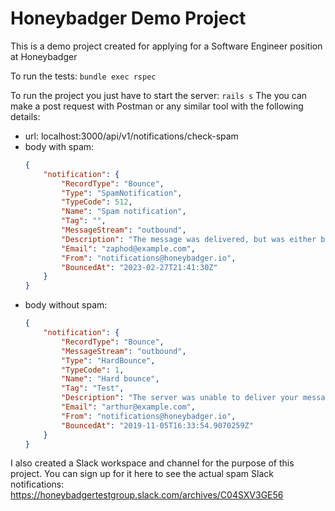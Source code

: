 # Honeybadger Demo Project

This is a demo project created for applying for a Software Engineer position at Honeybadger

To run the tests: `bundle exec rspec`

To run the project you just have to start the server: `rails s`
The you can make a post request with Postman or any similar tool with the following details:
- url: localhost:3000/api/v1/notifications/check-spam
- body with spam:
  ```json
  {
      "notification": {
          "RecordType": "Bounce",
          "Type": "SpamNotification",
          "TypeCode": 512,
          "Name": "Spam notification",
          "Tag": "",
          "MessageStream": "outbound",
          "Description": "The message was delivered, but was either blocked by the user, or classified as spam, bulk mail, or had rejected content.",
          "Email": "zaphod@example.com",
          "From": "notifications@honeybadger.io",
          "BouncedAt": "2023-02-27T21:41:30Z"
      }
  }
  ```
- body without spam: 
  ```json
  {
      "notification": {
          "RecordType": "Bounce",
          "MessageStream": "outbound",
          "Type": "HardBounce",
          "TypeCode": 1,
          "Name": "Hard bounce",
          "Tag": "Test",
          "Description": "The server was unable to deliver your message (ex: unknown user, mailbox not found).",
          "Email": "arthur@example.com",
          "From": "notifications@honeybadger.io",
          "BouncedAt": "2019-11-05T16:33:54.9070259Z"
      }
  }
  ```

I also created a Slack workspace and channel for the purpose of this project. You can sign up for it here to see the actual spam Slack notifications: https://honeybadgertestgroup.slack.com/archives/C04SXV3GE56

